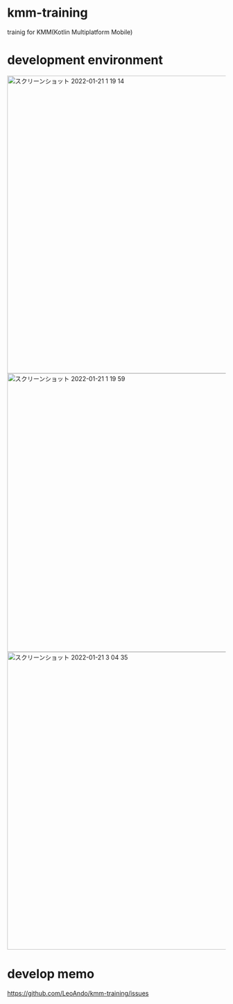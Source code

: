 # kmm-training
trainig for KMM(Kotlin Multiplatform Mobile)

# development environment

<img width="686" alt="スクリーンショット 2022-01-21 1 19 14" src="https://user-images.githubusercontent.com/16476224/150378641-f0dd6c1f-85c1-4e7e-8b87-c344fc89760c.png">

<img width="642" alt="スクリーンショット 2022-01-21 1 19 59" src="https://user-images.githubusercontent.com/16476224/150378761-2d117c18-e13a-4520-a8f2-19d6680369a6.png">

<img width="686" alt="スクリーンショット 2022-01-21 3 04 35" src="https://user-images.githubusercontent.com/16476224/150396050-755f1407-7d9b-41d0-84d9-4b4d5e565b30.png">

 
 # develop memo
 
 https://github.com/LeoAndo/kmm-training/issues<br>
 
